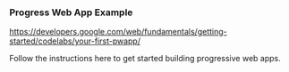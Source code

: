 ### Progress Web App Example
https://developers.google.com/web/fundamentals/getting-started/codelabs/your-first-pwapp/

Follow the instructions here to get started building progressive web apps.